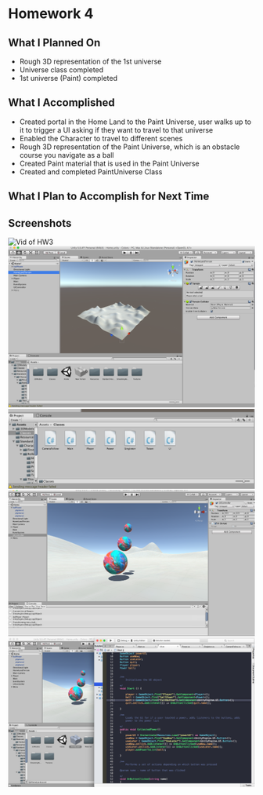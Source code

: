 # Homework 4

## What I Planned On
- Rough 3D representation of the 1st universe
- Universe class completed
- 1st universe (Paint) completed



## What I Accomplished
- Created portal in the Home Land to the Paint Universe, user walks up to it to trigger a UI asking if they want to travel to that universe
- Enabled the Character to travel to different scenes
- Rough 3D representation of the Paint Universe, which is an obstacle course you navigate as a ball
- Created Paint material that is used in the Paint Universe
- Created  and completed PaintUniverse Class




## What I Plan to Accomplish for Next Time



## Screenshots
![Vid of HW3](/ImagesAndVideos/hw3Demo.gif)
![Rough Homeland Model](/ImagesAndVideos/homeland.png)
![Current Classes](/ImagesAndVideos/classes.png)
![The Ball 3D Model Power](/ImagesAndVideos/power.png)
![Work Environment](/ImagesAndVideos/workenv.png)





